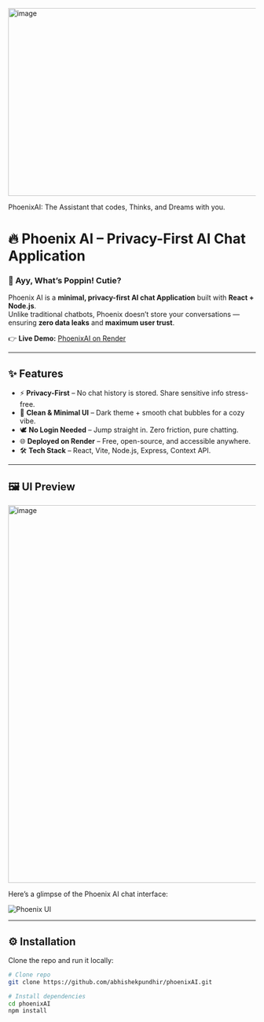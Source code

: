 <img width="679" height="382" alt="image" src="https://github.com/user-attachments/assets/baf1c5cf-e116-45d8-9bb4-07d9244a672d" />


PhoenixAI: The Assistant that codes, Thinks, and Dreams with you.
# 🔥 Phoenix AI – Privacy-First AI Chat Application  

 
### 🚀 Ayy, What’s Poppin! Cutie?  
Phoenix AI is a **minimal, privacy-first AI chat Application** built with **React + Node.js**.  
Unlike traditional chatbots, Phoenix doesn’t store your conversations — ensuring **zero data leaks** and **maximum user trust**.  

👉 **Live Demo:** [PhoenixAI on Render](https://phoenixai-1.onrender.com/)  

---

## ✨ Features  

- ⚡ **Privacy-First** – No chat history is stored. Share sensitive info stress-free.  
- 🎨 **Clean & Minimal UI** – Dark theme + smooth chat bubbles for a cozy vibe.  
- 🕊️ **No Login Needed** – Jump straight in. Zero friction, pure chatting.  
- 🌐 **Deployed on Render** – Free, open-source, and accessible anywhere.  
- 🛠️ **Tech Stack** – React, Vite, Node.js, Express, Context API.  

---

## 🖼️ UI Preview  
<img width="1366" height="768" alt="image" src="https://github.com/user-attachments/assets/db98bdb1-35c2-41e2-8160-a756e029d39b" />

Here’s a glimpse of the Phoenix AI chat interface:  

![Phoenix UI](./src/assets/ui.png) <!-- Replace with actual screenshot path -->

---

## ⚙️ Installation  

Clone the repo and run it locally:  

```bash
# Clone repo
git clone https://github.com/abhishekpundhir/phoenixAI.git

# Install dependencies
cd phoenixAI
npm install
